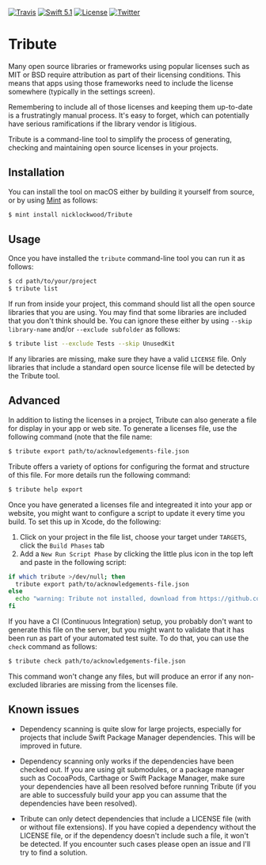 [![Travis](https://api.travis-ci.org/nicklockwood/Tribute.svg?branch=master)](https://travis-ci.org/nicklockwood/Tribute)
[![Swift 5.1](https://img.shields.io/badge/swift-5.1-red.svg?style=flat)](https://developer.apple.com/swift)
[![License](https://img.shields.io/badge/license-MIT-lightgrey.svg)](https://opensource.org/licenses/MIT)
[![Twitter](https://img.shields.io/badge/twitter-@nicklockwood-blue.svg)](http://twitter.com/nicklockwood)

Tribute
========

Many open source libraries or frameworks using popular licenses such as MIT or BSD require attribution as part of their licensing conditions. This means that apps using those frameworks need to include the license somewhere (typically in the settings screen).

Remembering to include all of those licenses and keeping them up-to-date is a frustratingly manual process. It's easy to forget, which can potentially have serious ramifications if the library vendor is litigious.

Tribute is a command-line tool to simplify the process of generating, checking and maintaining open source licenses in your projects.


Installation
------------

You can install the tool on macOS either by building it yourself from source, or by using [Mint](https://github.com/yonaskolb/Mint) as follows:

```bash
$ mint install nicklockwood/Tribute
```


Usage
------

Once you have installed the `tribute` command-line tool you can run it as follows:

```bash
$ cd path/to/your/project
$ tribute list
```

If run from inside your project, this command should list all the open source libraries that you are using. You may find that some libraries are included that you don't think should be. You can ignore these either by using `--skip library-name` and/or `--exclude subfolder` as follows:

```bash
$ tribute list --exclude Tests --skip UnusedKit
```

If any libraries are missing, make sure they have a valid `LICENSE` file. Only libraries that include a standard open source license file will be detected by the Tribute tool.


Advanced
---------

In addition to listing the licenses in a project, Tribute can also generate a file for display in your app or web site. To generate a licenses file, use the following command (note that the file name:

```bash
$ tribute export path/to/acknowledgements-file.json
```

Tribute offers a variety of options for configuring the format and structure of this file. For more details run the following command:

```bash
$ tribute help export
```

Once you have generated a licenses file and integreated it into your app or website, you might want to configure a script to update it every time you build. To set this up in Xcode, do the following:

1. Click on your project in the file list, choose your target under `TARGETS`, click the `Build Phases` tab
2. Add a `New Run Script Phase` by clicking the little plus icon in the top left and paste in the following script:

```bash
if which tribute >/dev/null; then
  tribute export path/to/acknowledgements-file.json
else
  echo "warning: Tribute not installed, download from https://github.com/nicklockwood/Tribute"
fi
```

If you have a CI (Continuous Integration) setup, you probably don't want to generate this file on the server, but you might want to validate that it has been run as part of your automated test suite. To do that, you can use the `check` command as follows:

```bash
$ tribute check path/to/acknowledgements-file.json
```

This command won't change any files, but will produce an error if any non-excluded libraries are missing from the licenses file.


Known issues
-------------

* Dependency scanning is quite slow for large projects, especially for projects that include Swift Package Manager dependencies. This will be improved in future.

* Dependency scanning only works if the dependencies have been checked out. If you are using git submodules, or a package manager such as CocoaPods, Carthage or Swift Package Manager, make sure your dependencies have all been resolved before running Tribute (if you are able to successfuly build your app you can assume that the dependencies have been resolved).

* Tribute can only detect dependencies that include a LICENSE file (with or without file extensions). If you have copied a dependency without the LICENSE file, or if the dependency doesn't include such a file, it won't be detected. If you encounter such cases please open an issue and I'll try to find a solution.
